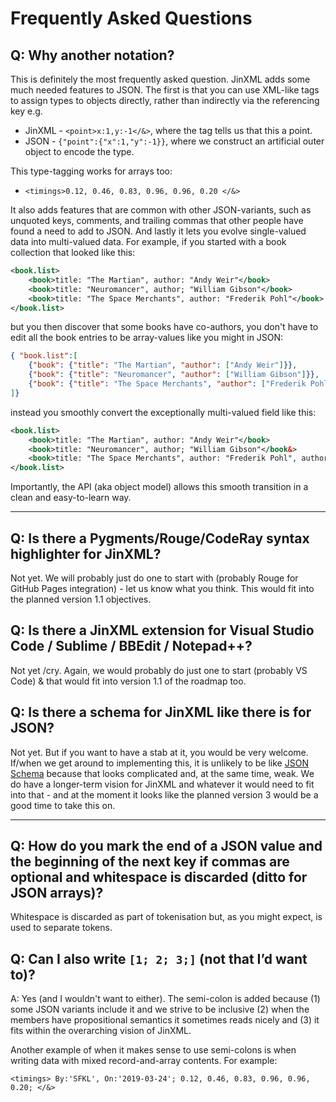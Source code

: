 # Frequently Asked Questions

## Q: Why another notation?

This is definitely the most frequently asked question. JinXML adds some much needed features to JSON. The first is that you can use XML-like tags to assign types to objects directly, rather than indirectly via the referencing key e.g.

 - JinXML - `<point>x:1,y:-1</&>`, where the tag tells us that this a point.
 - JSON - `{"point":{"x":1,"y":-1}}`, where we construct an artificial outer object to encode the type.

This type-tagging works for arrays too:

 - `<timings>0.12, 0.46, 0.83, 0.96, 0.96, 0.20 </&>`

It also adds features that are common with other JSON-variants, such as unquoted keys, comments, and trailing commas that other people have found a need to add to JSON. And lastly it lets you evolve single-valued data into multi-valued data. For example, if you started with a book collection that looked like this:

```xml
<book.list>
    <book>title: "The Martian", author: "Andy Weir"</book>
    <book>title: "Neuromancer", author; "William Gibson"</book>
    <book>title: "The Space Merchants", author: "Frederik Pohl"</book>
</book.list>
```

but you then discover that some books have co-authors, you don't have to edit all the book entries to be array-values like you might in JSON:

```json
{ "book.list":[
    {"book": {"title": "The Martian", "author": ["Andy Weir"]}},
    {"book": {"title": "Neuromancer", "author": ["William Gibson"]}},
    {"book": {"title": "The Space Merchants", "author": ["Frederik Pohl", "Cyril M. Kornbluth"]}}
]}
```

instead you smoothly convert the exceptionally multi-valued field like this:

```xml
<book.list>
    <book>title: "The Martian", author: "Andy Weir"</book>
    <book>title: "Neuromancer", author; "William Gibson"</book&>
    <book>title: "The Space Merchants", author: "Frederik Pohl", author+: "Cyril M. Kornbluth"</book>
</book.list>
```

Importantly, the API (aka object model) allows this smooth transition in a clean and easy-to-learn way.

--- 

## Q: Is there a Pygments/Rouge/CodeRay syntax highlighter for JinXML?

Not yet. We will probably just do one to start with (probably Rouge for GitHub Pages integration) - let us know what you think. This would fit into the planned version 1.1 objectives.

## Q: Is there a JinXML extension for Visual Studio Code / Sublime / BBEdit / Notepad++?

Not yet /cry. Again, we would probably do just one to start (probably VS Code) & that would fit into version 1.1 of the roadmap too.

## Q: Is there a schema for JinXML like there is for JSON?

Not yet. But if you want to have a stab at it, you would be very welcome. If/when we get around to implementing this, it is unlikely to be like [JSON Schema](https://json-schema.org) because that looks complicated and, at the same time, weak. We do have a longer-term vision for JinXML and whatever it would need to fit into that - and at the moment it looks like the planned version 3 would be a good time to take this on.

--- 

## Q: How do you mark the end of a JSON value and the beginning of the next key if commas are optional and whitespace is discarded (ditto for JSON arrays)?

Whitespace is discarded as part of tokenisation but, as you might expect, is used to separate tokens. 

## Q: Can I also write `[1; 2; 3;]` (not that I’d want to)? 

A: Yes (and I wouldn't want to either). The semi-colon is added because (1) some JSON variants include it and we strive to be inclusive (2) when the members have propositional semantics it sometimes reads nicely and (3) it fits within the overarching vision of JinXML. 

Another example of when it makes sense to use semi-colons is when writing data with mixed record-and-array contents. For example:

```
<timings> By:'SFKL', On:'2019-03-24'; 0.12, 0.46, 0.83, 0.96, 0.96, 0.20; </&>
```
